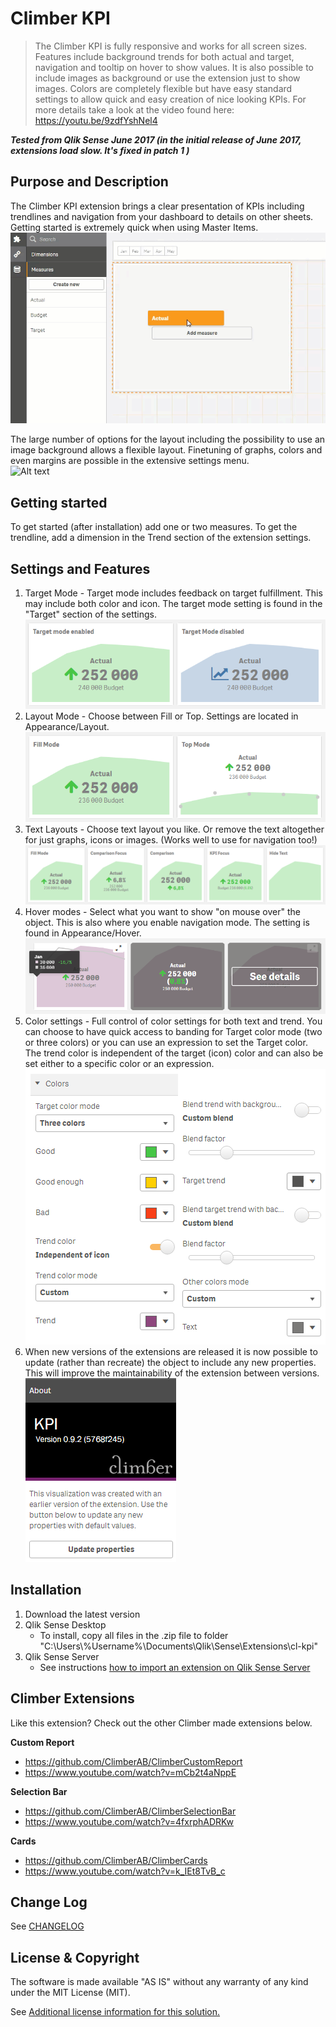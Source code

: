 # Climber KPI
>The Climber KPI is fully responsive and works for all screen sizes. Features include background trends for both actual and target, navigation and tooltip on hover to show values. It is also possible to include images as background or use the extension just to show images. Colors are completely flexible but have easy standard settings to allow quick and easy creation of nice looking KPIs. For more details take a look at the video found here: https://youtu.be/9zdfYshNel4

***Tested from Qlik Sense June 2017 (in the initial release of June 2017, extensions load slow. It's fixed in patch 1 )***

## Purpose and Description
The Climber KPI extension brings a clear presentation of KPIs including trendlines and navigation from your dashboard to details on other sheets. Getting started is extremely quick when using Master Items.  
![Alt text](./screenshots/samplevideo_CreateObject.gif?raw=true "Sample video of object creation")

The large number of options for the layout including the possibility to use an image background allows a flexible layout. Finetuning of graphs, colors and even margins are possible in the extensive settings menu.  
![Alt text](./screenshots/samplevideo_MainLayouts.gif?raw=true "Sample video of the main layout and hover options")

## Getting started
To get started (after installation) add one or two measures. To get the trendline, add a dimension in the Trend section of the extension settings. 

## Settings and Features
1. Target Mode - Target mode includes feedback on target fulfillment. This may include both color and icon. The target mode setting is found in the "Target" section of the settings.  
![Alt text](./screenshots/screenshot_TargetModeEnabledDisabled.PNG?raw=true "Target Mode Enabled/Disabled")
2. Layout Mode - Choose between Fill or Top. Settings are located in Appearance/Layout.   
![Alt text](./screenshots/screenshot_FillTopMode.PNG?raw=true "Fill or Top Layout Mode")
3. Text Layouts - Choose text layout you like. Or remove the text altogether for just graphs, icons or images. (Works well to use for navigation too!)  
![Alt text](./screenshots/screenshot_TextLayoutModes.PNG?raw=true "Text Layout Alternatives")
4. Hover modes - Select what you want to show "on mouse over" the object. This is also where you enable navigation mode. The setting is found in Appearance/Hover.  
![Alt text](./screenshots/screenshot_HoverModes.PNG?raw=true "Hover mode alternatives")
5. Color settings - Full control of color settings for both text and trend. You can choose to have quick access to banding for Target color mode (two or three colors) or you can use an expression to set the Target color. The trend color is independent of the target (icon) color and can also be set either to a specific color or an expression.  
![Alt text](./screenshots/screenshot_ColorSettings.PNG?raw=true "Color Settings")
5. When new versions of the extensions are released it is now possible to update (rather than recreate) the object to include any new properties. This will improve the maintainability of the extension between versions.  
![Alt text](./screenshots/screenshot_UpdateProperties.PNG?raw=true "Color Settings")

## Installation

1. Download the latest version
2. Qlik Sense Desktop
	* To install, copy all files in the .zip file to folder "C:\Users\\%Username%\Documents\Qlik\Sense\Extensions\cl-kpi"
3. Qlik Sense Server
	* See instructions [how to import an extension on Qlik Sense Server](http://help.qlik.com/en-US/sense/3.2/Subsystems/ManagementConsole/Content/import-extensions.htm)

## Climber Extensions
Like this extension? Check out the other Climber made extensions below.

**Custom Report**
* https://github.com/ClimberAB/ClimberCustomReport
* https://www.youtube.com/watch?v=mCb2t4aNppE

**Selection Bar**
* https://github.com/ClimberAB/ClimberSelectionBar
* https://www.youtube.com/watch?v=4fxrphADRKw

**Cards**
* https://github.com/ClimberAB/ClimberCards
* https://www.youtube.com/watch?v=k_IEt8TvB_c

## Change Log

See [CHANGELOG](CHANGELOG.yml)

## License & Copyright
The software is made available "AS IS" without any warranty of any kind under the MIT License (MIT).

See [Additional license information for this solution.](LICENSE.md)




